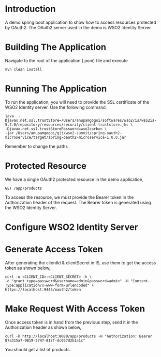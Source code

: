 
# Introduction
A demo spring boot application to show how to access resources protected by OAuth2. The OAuth2 server used in the demo is WSO2 Identity Server

# Building The Application
Navigate to the root of the application (.pom) file and execute 
```
mvn clean install
```

# Running The Application
To run the application, you will need to provide the SSL certificate of the WSO2 Identity server. Use the following command,
```
java  -Djavax.net.ssl.trustStore=/Users/anupamgogoi/softwares/wso2/is/wso2is-5.7.0/repository/resources/security/client-truststore.jks \
-Djavax.net.ssl.trustStorePassword=wso2carbon \
-jar /Users/anupamgogoi/git/wso2-summit/spring-oauth2-microservice/target/spring-oauth2-microservice-1.0.0.jar
```
Remember to change the paths

# Protected Resource
We have a single OAuth2 protected resource in the demo application,
```
GET /app/products
```
To access the resource, we must provide the Bearer token in the Authorization header of the request. The Bearer token is generated using the WSO2 Identity Server.

# Configure WSO2 Identity Server

# Generate Access Token
After generating the clientId & clientSecret in IS, use them to get the access token as shown below,
```
curl -u <CLIENT_ID>:<CLIENT_SECRET> -k \
-d "grant_type=password&username=admin&password=admin" -H "Content-Type:application/x-www-form-urlencoded" \
https://localhost:9443/oauth2/token
```

# Make Request With Access Token
Once access token is in hand from the previous step, send it in the Authorization header as shown below,
```
curl -k http://localhost:8080/app/products -H "Authorization: Bearer 87a315a7-0819-3747-817f-dc057d2b1a1c"
```
You should get a list of products.
